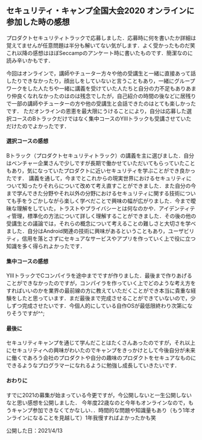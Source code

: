 ## セキュリティ・キャンプ全国大会2020 オンラインに参加した時の感想

プロダクトセキュリティトラックで応募しました．応募時に何を書いたか詳細は覚えてませんが任意問題は半分も解いてない気がします．よく受かったものだ笑
これ以降の感想はほぼSeccampのアンケート時に書いたものです．簡潔なのに読み辛いかもです．

今回はオンラインで，講師やチューター方々や他の受講生と一緒に直接あって話したりできなかったり，顔出しをしていないと言うこともあり，一緒にグループワークをした人たちや一緒に講義を受けていた人たちと自分の力不足もありあまり仲良くなれなかったのはのは残念でしたが，自己紹介の時間の後などに居残りで一部の講師やチューターの方や他の受講生と会話できたのはとても楽しかったです．
ただオンラインの恩恵を最大限にうけることにより，自分は応募した選択コースのBトラックだけではなく集中コースのYⅢトラックも受講させていただけたのでよかったです．

#### 選択コースの感想
Bトラック（プロダクトセキュリティトラック）の講義を主に選びました．自分はベンチャー企業さんで少しですが長期で働かせていただいてもらっていたこともあり，気になっていたプロダクトに近いセキュリティを学ぶことができ良かったです．
講義を通して，今までとこれからの現実世界におけるセキュリティについて知ったりそれらについて改めて考え直すことができました．また自分の今まで学んできた分野やそれ以外の分野におけるセキュリティに関する技術についても手をうごかしながら楽しく学べだことで興味の幅が広がりました．今まで曖昧な理解をしていた，トラストやプライバシーとは何なのかや．アイデンティティ管理，標準化の方法について詳しく理解することができました．その後の他の受講生との議論では，それらの概念について考えることの難しさと大切さを学べました．自分はAndroid関連の技術に興味があるということもあり，ユーザビリティ，信用を落とさずにセキュアなサービスやアプリを作っていく上で役に立つ知識を多く得られよかったです．

#### 集中コースの感想
YⅢトラックでCコンパイラを途中までですが作りました．最後まで作りあげることができなかったのですが，コンパイラを作っていく上でどのような考え方をすればいいのかを業界の最前線の方に教えていただくことができ本当に貴重な経験をしたと思っています．まだ最後まで完成させることができていないので，少しずつ完成させたいです．今個人的にしている自作OSが最低限終わり次第になりそうですが^^;

#### 最後に
セキュリティキャンプを通じて学んだことはたくさんあったのですが，それ以上にセキュリティへの興味がわいたのでキャンプをきっかけとして今後自分が未来に働くであろう会社のプロダクトや自分の趣味のプロダクトをセキュアなものにできるようなプログラマーになれるように勉強し成長していきたいです．


#### おわりに

すでに2021の募集が始まっている今更ですが，今公開しないと一生公開しないなと思い感想を公開しました．
今年度22歳なのと今年もオンラインなので，もうキャンプ参加できなくてかなしい．．時間的な問題や知識量もあり（もう1年オンラインになることを見越して）1年我慢すればよかったかも笑

公開した日：2021/4/13